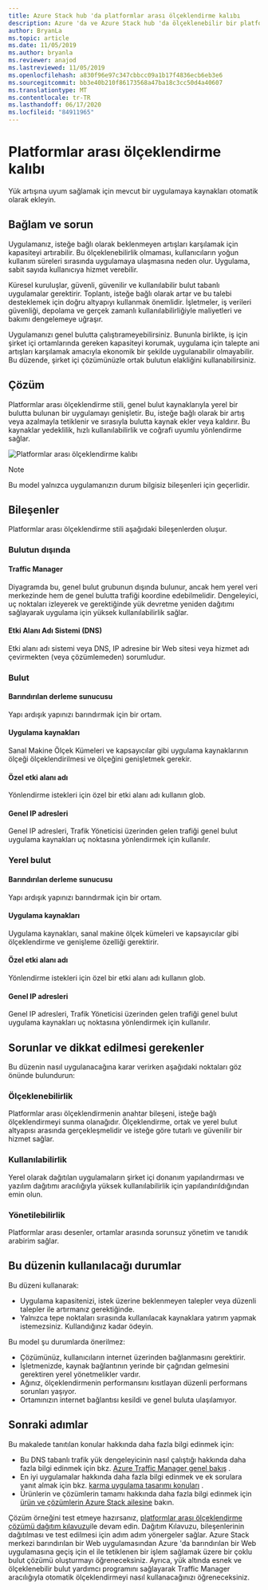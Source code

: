 ```yaml
---
title: Azure Stack hub 'da platformlar arası ölçeklendirme kalıbı
description: Azure 'da ve Azure Stack hub 'da ölçeklenebilir bir platformlar arası uygulama oluşturmayı öğrenin.
author: BryanLa
ms.topic: article
ms.date: 11/05/2019
ms.author: bryanla
ms.reviewer: anajod
ms.lastreviewed: 11/05/2019
ms.openlocfilehash: a830f96e97c347cbbcc09a1b17f4836ecb6eb3e6
ms.sourcegitcommit: bb3e40b210f86173568a47ba18c3cc50d4a40607
ms.translationtype: MT
ms.contentlocale: tr-TR
ms.lasthandoff: 06/17/2020
ms.locfileid: "84911965"
---
```

# <a name="cross-cloud-scaling-pattern"></a>Platformlar arası ölçeklendirme kalıbı

Yük artışına uyum sağlamak için mevcut bir uygulamaya kaynakları otomatik olarak ekleyin.

## <a name="context-and-problem"></a>Bağlam ve sorun

Uygulamanız, isteğe bağlı olarak beklenmeyen artışları karşılamak için kapasiteyi artırabilir. Bu ölçeklenebilirlik olmaması, kullanıcıların yoğun kullanım süreleri sırasında uygulamaya ulaşmasına neden olur. Uygulama, sabit sayıda kullanıcıya hizmet verebilir.

Küresel kuruluşlar, güvenli, güvenilir ve kullanılabilir bulut tabanlı uygulamalar gerektirir. Toplantı, isteğe bağlı olarak artar ve bu talebi desteklemek için doğru altyapıyı kullanmak önemlidir. İşletmeler, iş verileri güvenliği, depolama ve gerçek zamanlı kullanılabilirliğiyle maliyetleri ve bakımı dengelemeye uğraşır.

Uygulamanızı genel bulutta çalıştırameyebilirsiniz. Bununla birlikte, iş için şirket içi ortamlarında gereken kapasiteyi korumak, uygulama için talepte ani artışları karşılamak amacıyla ekonomik bir şekilde uygulanabilir olmayabilir. Bu düzende, şirket içi çözümünüzle ortak bulutun elakliğini kullanabilirsiniz.

## <a name="solution"></a>Çözüm

Platformlar arası ölçeklendirme stili, genel bulut kaynaklarıyla yerel bir bulutta bulunan bir uygulamayı genişletir. Bu, isteğe bağlı olarak bir artış veya azalmayla tetiklenir ve sırasıyla bulutta kaynak ekler veya kaldırır. Bu kaynaklar yedeklilik, hızlı kullanılabilirlik ve coğrafi uyumlu yönlendirme sağlar.

![Platformlar arası ölçeklendirme kalıbı](media/pattern-cross-cloud-scale/cross-cloud-scaling.png)

> [!NOTE]
> Bu model yalnızca uygulamanızın durum bilgisiz bileşenleri için geçerlidir.

## <a name="components"></a>Bileşenler

Platformlar arası ölçeklendirme stili aşağıdaki bileşenlerden oluşur.

### <a name="outside-the-cloud"></a>Bulutun dışında

#### <a name="traffic-manager"></a>Traffic Manager

Diyagramda bu, genel bulut grubunun dışında bulunur, ancak hem yerel veri merkezinde hem de genel bulutta trafiği koordine edebilmelidir. Dengeleyici, uç noktaları izleyerek ve gerektiğinde yük devretme yeniden dağıtımı sağlayarak uygulama için yüksek kullanılabilirlik sağlar.

#### <a name="domain-name-system-dns"></a>Etki Alanı Adı Sistemi (DNS)

Etki alanı adı sistemi veya DNS, IP adresine bir Web sitesi veya hizmet adı çevirmekten (veya çözümlemeden) sorumludur.

### <a name="cloud"></a>Bulut

#### <a name="hosted-build-server"></a>Barındırılan derleme sunucusu

Yapı ardışık yapınızı barındırmak için bir ortam.

#### <a name="app-resources"></a>Uygulama kaynakları

Sanal Makine Ölçek Kümeleri ve kapsayıcılar gibi uygulama kaynaklarının ölçeği ölçeklendirilmesi ve ölçeğini genişletmek gerekir.

#### <a name="custom-domain-name"></a>Özel etki alanı adı

Yönlendirme istekleri için özel bir etki alanı adı kullanın glob.

#### <a name="public-ip-addresses"></a>Genel IP adresleri

Genel IP adresleri, Trafik Yöneticisi üzerinden gelen trafiği genel bulut uygulama kaynakları uç noktasına yönlendirmek için kullanılır.  

### <a name="local-cloud"></a>Yerel bulut

#### <a name="hosted-build-server"></a>Barındırılan derleme sunucusu

Yapı ardışık yapınızı barındırmak için bir ortam.

#### <a name="app-resources"></a>Uygulama kaynakları

Uygulama kaynakları, sanal makine ölçek kümeleri ve kapsayıcılar gibi ölçeklendirme ve genişleme özelliği gerektirir.

#### <a name="custom-domain-name"></a>Özel etki alanı adı

Yönlendirme istekleri için özel bir etki alanı adı kullanın glob.

#### <a name="public-ip-addresses"></a>Genel IP adresleri

Genel IP adresleri, Trafik Yöneticisi üzerinden gelen trafiği genel bulut uygulama kaynakları uç noktasına yönlendirmek için kullanılır.

## <a name="issues-and-considerations"></a>Sorunlar ve dikkat edilmesi gerekenler

Bu düzenin nasıl uygulanacağına karar verirken aşağıdaki noktaları göz önünde bulundurun:

### <a name="scalability"></a>Ölçeklenebilirlik

Platformlar arası ölçeklendirmenin anahtar bileşeni, isteğe bağlı ölçeklendirmeyi sunma olanağıdır. Ölçeklendirme, ortak ve yerel bulut altyapısı arasında gerçekleşmelidir ve isteğe göre tutarlı ve güvenilir bir hizmet sağlar.

### <a name="availability"></a>Kullanılabilirlik

Yerel olarak dağıtılan uygulamaların şirket içi donanım yapılandırması ve yazılım dağıtımı aracılığıyla yüksek kullanılabilirlik için yapılandırıldığından emin olun.

### <a name="manageability"></a>Yönetilebilirlik

Platformlar arası desenler, ortamlar arasında sorunsuz yönetim ve tanıdık arabirim sağlar.

## <a name="when-to-use-this-pattern"></a>Bu düzenin kullanılacağı durumlar

Bu düzeni kullanarak:

- Uygulama kapasitenizi, istek üzerine beklenmeyen talepler veya düzenli talepler ile artırmanız gerektiğinde.
- Yalnızca tepe noktaları sırasında kullanılacak kaynaklara yatırım yapmak istemezsiniz. Kullandığınız kadar ödeyin.

Bu model şu durumlarda önerilmez:

- Çözümünüz, kullanıcıların internet üzerinden bağlanmasını gerektirir.
- İşletmenizde, kaynak bağlantının yerinde bir çağrıdan gelmesini gerektiren yerel yönetmelikler vardır.
- Ağınız, ölçeklendirmenin performansını kısıtlayan düzenli performans sorunları yaşıyor.
- Ortamınızın internet bağlantısı kesildi ve genel buluta ulaşılamıyor.

## <a name="next-steps"></a>Sonraki adımlar

Bu makalede tanıtılan konular hakkında daha fazla bilgi edinmek için:

- Bu DNS tabanlı trafik yük dengeleyicinin nasıl çalıştığı hakkında daha fazla bilgi edinmek için bkz. [Azure Traffic Manager genel bakış](/azure/traffic-manager/traffic-manager-overview) .
- En iyi uygulamalar hakkında daha fazla bilgi edinmek ve ek sorulara yanıt almak için bkz. [karma uygulama tasarımı konuları](overview-app-design-considerations.md) .
- Ürünlerin ve çözümlerin tamamı hakkında daha fazla bilgi edinmek için [ürün ve çözümlerin Azure Stack ailesine](/azure-stack) bakın.

Çözüm örneğini test etmeye hazırsanız, [platformlar arası ölçeklendirme çözümü dağıtım kılavuzu](solution-deployment-guide-cross-cloud-scaling.md)ile devam edin. Dağıtım Kılavuzu, bileşenlerinin dağıtılması ve test edilmesi için adım adım yönergeler sağlar. Azure Stack merkezi barındırılan bir Web uygulamasından Azure 'da barındırılan bir Web uygulamasına geçiş için el ile tetiklenen bir işlem sağlamak üzere bir çoklu bulut çözümü oluşturmayı öğreneceksiniz. Ayrıca, yük altında esnek ve ölçeklenebilir bulut yardımcı programını sağlayarak Traffic Manager aracılığıyla otomatik ölçeklendirmeyi nasıl kullanacağınızı öğreneceksiniz.
